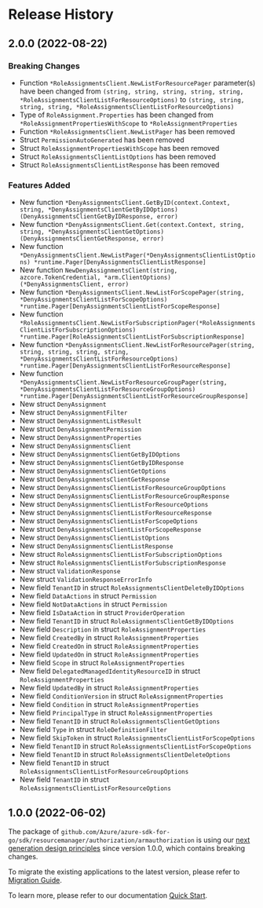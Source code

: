 # Release History

## 2.0.0 (2022-08-22)
### Breaking Changes

- Function `*RoleAssignmentsClient.NewListForResourcePager` parameter(s) have been changed from `(string, string, string, string, string, *RoleAssignmentsClientListForResourceOptions)` to `(string, string, string, string, *RoleAssignmentsClientListForResourceOptions)`
- Type of `RoleAssignment.Properties` has been changed from `*RoleAssignmentPropertiesWithScope` to `*RoleAssignmentProperties`
- Function `*RoleAssignmentsClient.NewListPager` has been removed
- Struct `PermissionAutoGenerated` has been removed
- Struct `RoleAssignmentPropertiesWithScope` has been removed
- Struct `RoleAssignmentsClientListOptions` has been removed
- Struct `RoleAssignmentsClientListResponse` has been removed

### Features Added

- New function `*DenyAssignmentsClient.GetByID(context.Context, string, *DenyAssignmentsClientGetByIDOptions) (DenyAssignmentsClientGetByIDResponse, error)`
- New function `*DenyAssignmentsClient.Get(context.Context, string, string, *DenyAssignmentsClientGetOptions) (DenyAssignmentsClientGetResponse, error)`
- New function `*DenyAssignmentsClient.NewListPager(*DenyAssignmentsClientListOptions) *runtime.Pager[DenyAssignmentsClientListResponse]`
- New function `NewDenyAssignmentsClient(string, azcore.TokenCredential, *arm.ClientOptions) (*DenyAssignmentsClient, error)`
- New function `*DenyAssignmentsClient.NewListForScopePager(string, *DenyAssignmentsClientListForScopeOptions) *runtime.Pager[DenyAssignmentsClientListForScopeResponse]`
- New function `*RoleAssignmentsClient.NewListForSubscriptionPager(*RoleAssignmentsClientListForSubscriptionOptions) *runtime.Pager[RoleAssignmentsClientListForSubscriptionResponse]`
- New function `*DenyAssignmentsClient.NewListForResourcePager(string, string, string, string, string, *DenyAssignmentsClientListForResourceOptions) *runtime.Pager[DenyAssignmentsClientListForResourceResponse]`
- New function `*DenyAssignmentsClient.NewListForResourceGroupPager(string, *DenyAssignmentsClientListForResourceGroupOptions) *runtime.Pager[DenyAssignmentsClientListForResourceGroupResponse]`
- New struct `DenyAssignment`
- New struct `DenyAssignmentFilter`
- New struct `DenyAssignmentListResult`
- New struct `DenyAssignmentPermission`
- New struct `DenyAssignmentProperties`
- New struct `DenyAssignmentsClient`
- New struct `DenyAssignmentsClientGetByIDOptions`
- New struct `DenyAssignmentsClientGetByIDResponse`
- New struct `DenyAssignmentsClientGetOptions`
- New struct `DenyAssignmentsClientGetResponse`
- New struct `DenyAssignmentsClientListForResourceGroupOptions`
- New struct `DenyAssignmentsClientListForResourceGroupResponse`
- New struct `DenyAssignmentsClientListForResourceOptions`
- New struct `DenyAssignmentsClientListForResourceResponse`
- New struct `DenyAssignmentsClientListForScopeOptions`
- New struct `DenyAssignmentsClientListForScopeResponse`
- New struct `DenyAssignmentsClientListOptions`
- New struct `DenyAssignmentsClientListResponse`
- New struct `RoleAssignmentsClientListForSubscriptionOptions`
- New struct `RoleAssignmentsClientListForSubscriptionResponse`
- New struct `ValidationResponse`
- New struct `ValidationResponseErrorInfo`
- New field `TenantID` in struct `RoleAssignmentsClientDeleteByIDOptions`
- New field `DataActions` in struct `Permission`
- New field `NotDataActions` in struct `Permission`
- New field `IsDataAction` in struct `ProviderOperation`
- New field `TenantID` in struct `RoleAssignmentsClientGetByIDOptions`
- New field `Description` in struct `RoleAssignmentProperties`
- New field `CreatedBy` in struct `RoleAssignmentProperties`
- New field `CreatedOn` in struct `RoleAssignmentProperties`
- New field `UpdatedOn` in struct `RoleAssignmentProperties`
- New field `Scope` in struct `RoleAssignmentProperties`
- New field `DelegatedManagedIdentityResourceID` in struct `RoleAssignmentProperties`
- New field `UpdatedBy` in struct `RoleAssignmentProperties`
- New field `ConditionVersion` in struct `RoleAssignmentProperties`
- New field `Condition` in struct `RoleAssignmentProperties`
- New field `PrincipalType` in struct `RoleAssignmentProperties`
- New field `TenantID` in struct `RoleAssignmentsClientGetOptions`
- New field `Type` in struct `RoleDefinitionFilter`
- New field `SkipToken` in struct `RoleAssignmentsClientListForScopeOptions`
- New field `TenantID` in struct `RoleAssignmentsClientListForScopeOptions`
- New field `TenantID` in struct `RoleAssignmentsClientDeleteOptions`
- New field `TenantID` in struct `RoleAssignmentsClientListForResourceGroupOptions`
- New field `TenantID` in struct `RoleAssignmentsClientListForResourceOptions`


## 1.0.0 (2022-06-02)

The package of `github.com/Azure/azure-sdk-for-go/sdk/resourcemanager/authorization/armauthorization` is using our [next generation design principles](https://azure.github.io/azure-sdk/general_introduction.html) since version 1.0.0, which contains breaking changes.

To migrate the existing applications to the latest version, please refer to [Migration Guide](https://aka.ms/azsdk/go/mgmt/migration).

To learn more, please refer to our documentation [Quick Start](https://aka.ms/azsdk/go/mgmt).